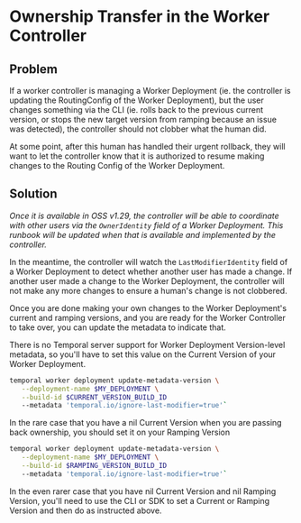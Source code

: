 # Ownership Transfer in the Worker Controller

## Problem

If a worker controller is managing a Worker Deployment (ie. the controller is updating the RoutingConfig of the Worker
Deployment), but the user changes something via the CLI (ie. rolls back to the previous current version, or stops the
new target version from ramping because an issue was detected), the controller should not clobber what the human did.

At some point, after this human has handled their urgent rollback, they will want to let the controller know that it is
authorized to resume making changes to the Routing Config of the Worker Deployment.

## Solution

_Once it is available in OSS v1.29, the controller will be able to coordinate with other users via the `OwnerIdentity`
field of a Worker Deployment. This runbook will be updated when that is available and implemented by the controller._

In the meantime, the controller will watch the `LastModifierIdentity` field of a Worker Deployment to detect whether 
another user has made a change. If another user made a change to the Worker Deployment, the controller will not make
any more changes to ensure a human's change is not clobbered.

Once you are done making your own changes to the Worker Deployment's current and ramping versions, and you are ready
for the Worker Controller to take over, you can update the metadata to indicate that.

There is no Temporal server support for Worker Deployment Version-level metadata, so you'll have to set this value on
the Current Version of your Worker Deployment.

```bash
temporal worker deployment update-metadata-version \
   --deployment-name $MY_DEPLOYMENT \
   --build-id $CURRENT_VERSION_BUILD_ID
   --metadata 'temporal.io/ignore-last-modifier=true'`
```
In the rare case that you have a nil Current Version when you are passing back ownership, you should set it on your Ramping Version
```bash
temporal worker deployment update-metadata-version \
   --deployment-name $MY_DEPLOYMENT \
   --build-id $RAMPING_VERSION_BUILD_ID
   --metadata 'temporal.io/ignore-last-modifier=true'`
```

In the even rarer case that you have nil Current Version and nil Ramping Version, you'll need to use the CLI or SDK to
set a Current or Ramping Version and then do as instructed above.